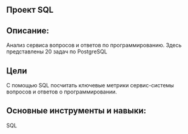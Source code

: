 ## Проект SQL

## Описание:
Анализ сервиса вопросов и ответов по программированию. Здесь представлены 20 задач по PostgreSQL

## Цели

С помощью SQL посчитать ключевые метрики сервис-системы вопросов и ответов о программировании.
 
## Основные инструменты и навыки:
 SQL

